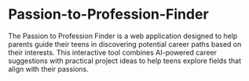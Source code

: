 # Passion-to-Profession-Finder
The Passion to Profession Finder is a web application designed to help parents guide their teens in discovering potential career paths based on their interests. This interactive tool combines AI-powered career suggestions with practical project ideas to help teens explore fields that align with their passions.
